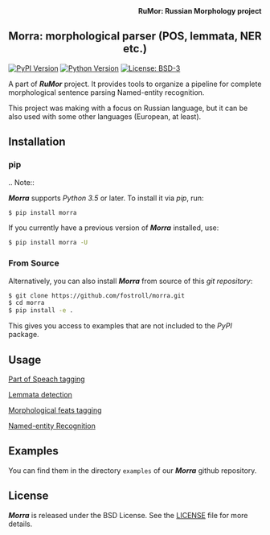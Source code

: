 <div align="right"><strong>RuMor: Russian Morphology project</strong></div>
<h2 align="center">Morra: morphological parser (POS, lemmata, NER etc.)</h2>

[![PyPI Version](https://img.shields.io/pypi/v/morra?color=blue)](https://pypi.org/project/morra/)
[![Python Version](https://img.shields.io/pypi/pyversions/morra?color=blue)](https://www.python.org/)
[![License: BSD-3](https://img.shields.io/badge/License-BSD-brightgreen.svg)](https://opensource.org/licenses/BSD-3-Clause)

A part of ***RuMor*** project. It provides tools to organize a pipeline for
complete morphological sentence parsing Named-entity recognition.

This project was making with a focus on Russian language, but it can be also
used with some other languages (European, at least).

## Installation

### pip

.. Note::

***Morra*** supports *Python 3.5* or later. To install it via *pip*, run:
```sh
$ pip install morra
```

If you currently have a previous version of ***Morra*** installed, use:
```sh
$ pip install morra -U
```

### From Source

Alternatively, you can also install ***Morra*** from source of this *git
repository*:
```sh
$ git clone https://github.com/fostroll/morra.git
$ cd morra
$ pip install -e .
```
This gives you access to examples that are not included to the *PyPI* package.

## Usage

[Part of Speach tagging](https://github.com/fostroll/morra/blob/master/doc/README_POS.md)

[Lemmata detection](https://github.com/fostroll/morra/blob/master/doc/README_LEMMA.md)

[Morphological feats tagging](https://github.com/fostroll/morra/blob/master/doc/README_FEATS.md)

[Named-entity Recognition](https://github.com/fostroll/morra/blob/master/doc/README_NER.md)

## Examples

You can find them in the directory `examples` of our ***Morra*** github
repository.

## License

***Morra*** is released under the BSD License. See the
[LICENSE](https://github.com/fostroll/morra/blob/master/LICENSE) file for more
details.

